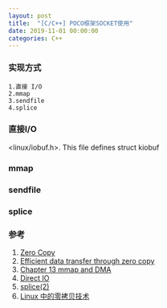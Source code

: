 ```yaml
---
layout: post
title:  "[C/C++] POCO框架SOCKET使用"
date: 2019-11-01 00:00:00
categories: C++
---
```


### 实现方式
```
1.直接 I/O
2.mmap
3.sendfile
4.splice
```

### 直接I/O
<linux/iobuf.h>. This file defines struct kiobuf

### mmap

### sendfile

### splice

### 参考
1. [Zero Copy](https://www.linuxjournal.com/article/6345)
2. [Efficient data transfer through zero copy](https://developer.ibm.com/articles/j-zerocopy/)
3. [Chapter 13 mmap and DMA](https://www.xml.com/ldd/chapter/book/ch13.html)
4. [Direct IO](https://tldp.org/HOWTO/SCSI-Generic-HOWTO/dio.html)
5. [splice(2)](https://man7.org/linux/man-pages/man2/splice.2.html)
6. [Linux 中的零拷贝技术](http://abcdxyzk.github.io/blog/2015/05/07/kernel-mm-zero-copy/)
